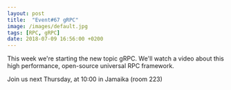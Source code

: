 ```yaml
---
layout: post
title:  "Event#67 gRPC"
image: /images/default.jpg
tags: [RPC, gRPC]
date: 2018-07-09 16:56:00 +0200
---
```


This week we're starting the new topic gRPC. We'll watch a video about this high performance, open-source universal RPC framework. []()

Join us next Thursday, at 10:00 in Jamaika (room 223)